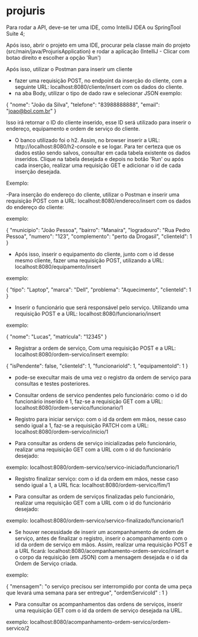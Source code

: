 # projuris

Para rodar a API, deve-se ter uma IDE, como IntelliJ IDEA ou SpringTool Suite 4;

Após isso, abrir o projeto em uma IDE, procurar pela classe main do projeto (src/main/java/ProjurisApplication) e rodar a aplicação (IntelliJ - Clicar com botao direito e escolher a opção 'Run')

Após isso, utilizar o Postman para inserir um cliente
- fazer uma requisição POST, no endpoint da inserção do cliente, com a seguinte URL: localhost:8080/cliente/insert com os dados do cliente.
- na aba Body, utilizar o tipo de dado raw e selecionar JSON
exemplo: 

{
 "nome": "João da Silva",
 "telefone": "83988888888",
 "email": "joao@bol.com.br"
}


Isso irá retornar o ID do cliente inserido, esse ID será utilizado para inserir o endereço, equipamento e ordem de serviço do cliente.

- O banco utilizado foi o h2. Assim, no browser inserir a URL: http://localhost:8080/h2-console e se logar. Para ter certeza que os dados estão sendo salvos, consultar em cada tabela existente os dados inseridos. 
Clique na tabela desejada e depois no botão 'Run' ou após cada inserção, realizar uma requisição GET e adicionar o id de cada inserção desejada.

Exemplo: 

-Para inserção do endereço do cliente, utilizar o Postman e inserir uma requisição POST com a URL: localhost:8080/endereco/insert com os dados do endereço do cliente:

exemplo: 

{
    "municipio": "João Pessoa",
    "bairro": "Manaíra",
    "logradouro": "Rua Pedro Pessoa",
    "numero": "123",
    "complemento": "perto da Drogasil",
    "clienteId": 1 
}

- Após isso, inserir o equipamento do cliente, junto com o id desse mesmo cliente, 
fazer uma requisição POST, utilizando a URL: localhost:8080/equipamento/insert

exemplo: 

{
    "tipo": "Laptop",
    "marca": "Dell",
    "problema": "Aquecimento",
    "clienteId": 1
}

- Inserir o funcionário que será responsável pelo serviço. Utilizando uma requisição POST e a URL: localhost:8080/funcionario/insert

exemplo: 

{
    "nome": "Lucas",
    "matricula": "12345"
}


- Registrar a ordem de serviço, Com uma requisição POST e a URL: localhost:8080/ordem-servico/insert
exemplo:

{
    "isPendente": false,
    "clienteId": 1,
    "funcionarioId": 1,
    "equipamentoId": 1 
}

- pode-se execultar mais de uma vez o registro da ordem de serviço para consultas e testes posteriores.

- Consultar ordens de servico pendentes pelo funcionário:
como o id do funcionário inserido é 1, faz-se a requisição GET com a URL: localhost:8080/ordem-servico/funcionario/1


- Registro para iniciar serviço:
	com o id da ordem em mãos, nesse caso sendo igual a 1, faz-se a requisição PATCH com a URL: localhost:8080/ordem-servico/inicio/1

- Para consultar as ordens de serviço inicializadas pelo funcionário, realizar uma requisição GET com a URL com o id do funcionário desejado: 

exemplo: localhost:8080/ordem-servico/servico-iniciado/funcionario/1

- Registro finalizar serviço:
	com o id da ordem em mãos, nesse caso sendo igual a 1, a URL fica: localhost:8080/ordem-servico/fim/1	

- Para consultar as ordem de serviços finalizadas pelo funcionário, realizar uma requisição GET com a URL com o id do funcionário desejado:

exemplo: localhost:8080/ordem-servico/servico-finalizado/funcionario/1

- Se houver necessidade de inserir um acompanhamento de ordem de serviço, antes de finalizar o registro, inserir o acompanhamento com o id da ordem de serviço em mãos. 
Assim, realizar uma requisição POST e a URL ficará: localhost:8080/acompanhamento-ordem-servico/insert 
e o corpo da requisição (em JSON) com a mensagem desejada e o id da Ordem de Serviço criada.

exemplo: 

{
    "mensagem": "o serviço precisou ser interrompido por conta de uma peça que levará uma semana para ser entregue",
    "ordemServicoId" : 1
}

- Para consultar os acompanhamentos das ordens de serviços, inserir uma requisição GET com o id da ordem de serviço desejada na URL. 

exemplo: localhost:8080/acompanhamento-ordem-servico/ordem-servico/2











